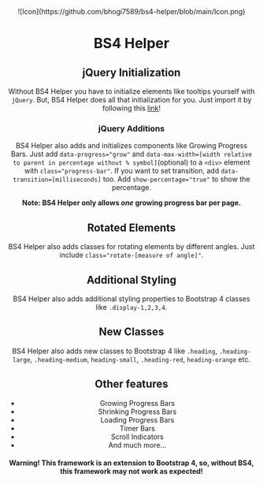 <div align="center">
  ![Icon](https://github.com/bhogi7589/bs4-helper/blob/main/Icon.png)
  
# BS4 Helper
    
## jQuery Initialization

Without BS4 Helper you have to initialize elements like tooltips yourself with `jQuery`. But, BS4 Helper does all that initialization for you. Just import it by following this [link](https://bhogi7589.github.io/bs4-helper)!

### jQuery Additions

BS4 Helper also adds and initializes components like Growing Progress Bars. Just add `data-progress="grow"` and `data-max-width=[width relative to parent in percentage without % symbol]`(optional) to a `<div>` element with `class="progress-bar"`. If you want to set transition, add `data-transition=[milliseconds]` too. Add `show-percentage="true"` to show the percentage.

**Note: BS4 Helper only allows *one* growing progress bar per page.**

## Rotated Elements

BS4 Helper also adds classes for rotating elements by different angles. Just include `class="rotate-[measure of angle]"`.

## Additional Styling

BS4 Helper also adds additional styling properties to Bootstrap 4 classes like `.display-1,2,3,4`.

## New Classes

BS4 Helper also adds new classes to Bootstrap 4 like `.heading`, `.heading-large`, `.heading-medium`, `heading-small`, `.heading-red`, `heading-orange` etc.
  
  ## Other features
  
  * Growing Progress Bars
  * Shrinking Progress Bars
  * Loading Progress Bars
  * Timer Bars
  * Scroll Indicators
  * And much more...

#### Warning! This framework is an extension to Bootstrap 4, so, without BS4, this framework may not work as expected!
  </div>
